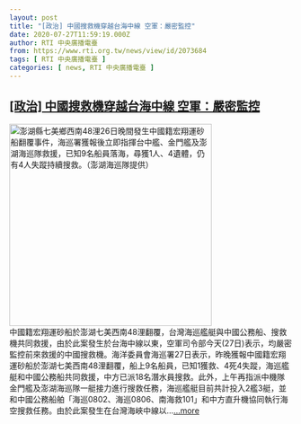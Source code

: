 ```yaml
---
layout: post
title: "[政治] 中國搜救機穿越台海中線 空軍：嚴密監控"
date: 2020-07-27T11:59:19.000Z
author: RTI 中央廣播電臺
from: https://www.rti.org.tw/news/view/id/2073684
tags: [ RTI 中央廣播電臺 ]
categories: [ news, RTI 中央廣播電臺 ]
---
```

<!--1595851159000-->
[[政治] 中國搜救機穿越台海中線 空軍：嚴密監控](https://www.rti.org.tw/news/view/id/2073684)
------

<div>
<img src="https://static.rti.org.tw/assets/thumbnails/2020/07/27/20200727000043M.jpg" width="360" alt="澎湖縣七美鄉西南48浬26日晚間發生中國籍宏翔運砂船翻覆事件，海巡署獲報後立即指揮台中艦、金門艦及澎湖海巡隊救援，已知9名船員落海，尋獲1人、4遺體，仍有4人失蹤持續搜救。（澎湖海巡隊提供）" title="澎湖縣七美鄉西南48浬26日晚間發生中國籍宏翔運砂船翻覆事件，海巡署獲報後立即指揮台中艦、金門艦及澎湖海巡隊救援，已知9名船員落海，尋獲1人、4遺體，仍有4人失蹤持續搜救。（澎湖海巡隊提供）"><br>中國籍宏翔運砂船於澎湖七美西南48浬翻覆，台灣海巡艦艇與中國公務船、搜救機共同救援，由於此案發生於台海中線以東，空軍司令部今天(27日)表示，均嚴密監控前來救援的中國搜救機。海洋委員會海巡署27日表示，昨晚獲報中國籍宏翔運砂船於澎湖七美西南48浬翻覆，船上9名船員，已知1獲救、4死4失蹤，海巡艦艇和中國公務船共同救援，中方已派18名潛水員搜救。此外，上午再指派中機隊金門艦及澎湖海巡隊一艇接力進行搜救任務，海巡艦艇目前共計投入2艦3艇，並和中國公務船舶「海巡0802、海巡0806、南海救101」和中方直升機協同執行海空搜救任務。由於此案發生在台灣海峽中線以...<a target="_blank" href="https://www.rti.org.tw/news/view/id/2073684">...more</a>
</div>

